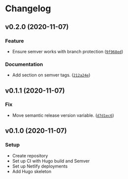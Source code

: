 # Changelog

<!--next-version-placeholder-->

## v0.2.0 (2020-11-07)
### Feature
* Ensure semver works with branch protection ([`9f968ed`](https://github.com/UOERacing/UO-Supermileage-Static-Site/commit/9f968ed85e182117d1e93323a47395aeb5cc9029))

### Documentation
* Add section on semver tags. ([`212a24e`](https://github.com/UOERacing/UO-Supermileage-Static-Site/commit/212a24ef6f610024288d2ac4988507721ad769f3))

## v0.1.1 (2020-11-07)
### Fix
* Move semantic release version variable. ([`d7d1ec6`](https://github.com/UOERacing/UO-Supermileage-Static-Site/commit/d7d1ec6db8ff075a04cbdd522362412a39370b51))

## v0.1.0 (2020-11-07)
### Setup

* Create repository
* Set up CI with Hugo build and Semver
* Set up Netlify deployments
* Add Hugo skeleton